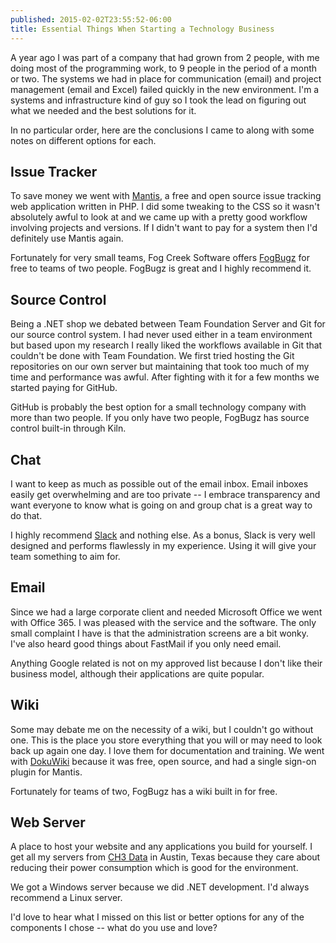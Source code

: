 ```yaml
---
published: 2015-02-02T23:55:52-06:00
title: Essential Things When Starting a Technology Business
---
```

A year ago I was part of a company that had grown from 2 people, with me doing most of the programming work, to 9 people in the period of a month or two. The systems we had in place for communication (email) and project management (email and Excel) failed quickly in the new environment. I'm a systems and infrastructure kind of guy so I took the lead on figuring out what we needed and the best solutions for it.

In no particular order, here are the conclusions I came to along with some notes on different options for each.

## Issue Tracker
To save money we went with [Mantis](http://www.mantisbt.org), a free and open source issue tracking web application written in PHP. I did some tweaking to the CSS so it wasn't absolutely awful to look at and we came up with a pretty good workflow involving projects and versions. If I didn't want to pay for a system then I'd definitely use Mantis again.

Fortunately for very small teams, Fog Creek Software offers [FogBugz](http://www.fogcreek.com/fogbugz/) for free to teams of two people. FogBugz is great and I highly recommend it.

## Source Control
Being a .NET shop we debated between Team Foundation Server and Git for our source control system. I had never used either in a team environment but based upon my research I really liked the workflows available in Git that couldn't be done with Team Foundation.
We first tried hosting the Git repositories on our own server but maintaining that took too much of my time and performance was awful. After fighting with it for a few months we started paying for GitHub.

GitHub is probably the best option for a small technology company with more than two people. If you only have two people, FogBugz has source control built-in through Kiln.

## Chat
I want to keep as much as possible out of the email inbox. Email inboxes easily get overwhelming and are too private -- I embrace transparency and want everyone to know what is going on and group chat is a great way to do that.

I highly recommend [Slack](http://slack.com) and nothing else. As a bonus, Slack is very well designed and performs flawlessly in my experience. Using it will give your team something to aim for.

## Email
Since we had a large corporate client and needed Microsoft Office we went with Office 365. I was pleased with the service and the software. The only small complaint I have is that the administration screens are a bit wonky.
I've also heard good things about FastMail if you only need email.

Anything Google related is not on my approved list because I don't like their business model, although their applications are quite popular.

## Wiki
Some may debate me on the necessity of a wiki, but I couldn't go without one. This is the place you store everything that you will or may need to look back up again one day. I love them for documentation and training. We went with [DokuWiki](https://www.dokuwiki.org/dokuwiki) because it was free, open source, and had a single sign-on plugin for Mantis.

Fortunately for teams of two, FogBugz has a wiki built in for free.

## Web Server
A place to host your website and any applications you build for yourself. I get all my servers from [CH3 Data](https://www.ch3data.com) in Austin, Texas because they care about reducing their power consumption which is good for the environment.

We got a Windows server because we did .NET development. I'd always recommend a Linux server.

I'd love to hear what I missed on this list or better options for any of the components I chose -- what do you use and love?